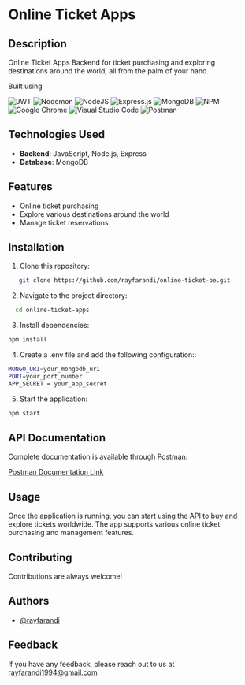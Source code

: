 # Online Ticket Apps

## Description
Online Ticket Apps Backend for ticket purchasing and exploring destinations around the world, all from the palm of your hand.

Built using

![JWT](https://img.shields.io/badge/JWT-black?style=for-the-badge&logo=JSON%20web%20tokens)
![Nodemon](https://img.shields.io/badge/NODEMON-%23323330.svg?style=for-the-badge&logo=nodemon&logoColor=%BBDEAD)
![NodeJS](https://img.shields.io/badge/node.js-6DA55F?style=for-the-badge&logo=node.js&logoColor=white)
![Express.js](https://img.shields.io/badge/express.js-%23404d59.svg?style=for-the-badge&logo=express&logoColor=%2361DAFB)
![MongoDB](https://img.shields.io/badge/-MongoDB-13aa52?style=for-the-badge&logo=mongodb&logoColor=white)
![NPM](https://img.shields.io/badge/NPM-%23CB3837.svg?style=for-the-badge&logo=npm&logoColor=white)
![Google Chrome](https://img.shields.io/badge/Google%20Chrome-4285F4?style=for-the-badge&logo=GoogleChrome&logoColor=white)
![Visual Studio Code](https://img.shields.io/badge/Visual%20Studio%20Code-0078d7.svg?style=for-the-badge&logo=visual-studio-code&logoColor=white)
![Postman](https://img.shields.io/badge/Postman-FF6C37?style=for-the-badge&logo=postman&logoColor=white)

## Technologies Used
- **Backend**: JavaScript, Node.js, Express
- **Database**: MongoDB

## Features
- Online ticket purchasing
- Explore various destinations around the world
- Manage ticket reservations

## Installation

1. Clone this repository:

```sh
   git clone https://github.com/rayfarandi/online-ticket-be.git
```
2. Navigate to the project directory:

```sh
  cd online-ticket-apps
```

3. Install dependencies:

  ```sh
  npm install
```
4. Create a .env file and add the following configuration::

  ```sh
  MONGO_URI=your_mongodb_uri
  PORT=your_port_number
  APP_SECRET = your_app_secret
```
5. Start the application:

  ```sh
  npm start
```
## API Documentation
Complete documentation is available through Postman:

[Postman Documentation Link](https://documenter.getpostman.com/view/6518390/2sAXxV6AXy)

## Usage
Once the application is running, you can start using the API to buy and explore tickets worldwide. The app supports various online ticket purchasing and management features.

## Contributing

Contributions are always welcome!

## Authors

- [@rayfarandi](https://github.com/rayfarandi)

## Feedback

If you have any feedback, please reach out to us at rayfarandi1994@gmail.com
